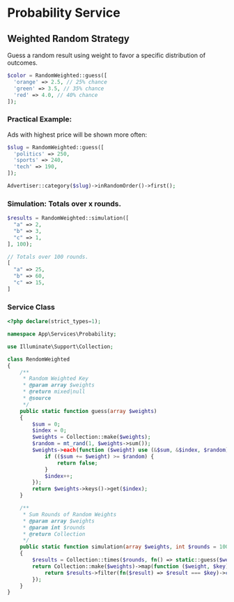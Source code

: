 # Probability Service

## Weighted Random Strategy

Guess a random result using weight to favor a specific distribution of outcomes.

```php
$color = RandomWeighted::guess([
  'orange' => 2.5, // 25% chance
  'green' => 3.5, // 35% chance
  'red' => 4.0, // 40% chance
]);
```

### Practical Example:

Ads with highest price will be shown more often:

```php
$slug = RandomWeighted::guess([
  'politics' => 250, 
  'sports' => 240,
  'tech' => 190,
]);

Advertiser::category($slug)->inRandomOrder()->first();
```

### Simulation: Totals over x rounds.
```php
$results = RandomWeighted::simulation([
  "a" => 2, 
  "b" => 3,
  "c" => 1,
], 100);

// Totals over 100 rounds.
[
  "a" => 25, 
  "b" => 60,
  "c" => 15,
]
```

### Service Class
```php
<?php declare(strict_types=1);

namespace App\Services\Probability;

use Illuminate\Support\Collection;

class RendomWeighted
{
    /**
     * Random Weighted Key
     * @param array $weights
     * @return mixed|null
     * @source
     */
    public static function guess(array $weights)
    {
        $sum = 0;
        $index = 0;
        $weights = Collection::make($weights);
        $random = mt_rand(1, $weights->sum());
        $weights->each(function ($weight) use (&$sum, &$index, $random) {
            if (($sum += $weight) >= $random) {
                return false;
            }
            $index++;
        });
        return $weights->keys()->get($index);
    }

    /**
     * Sum Rounds of Random Weights
     * @param array $weights
     * @param int $rounds
     * @return Collection
     */
    public static function simulation(array $weights, int $rounds = 1000)
    {
        $results = Collection::times($rounds, fn() => static::guess($weights));
        return Collection::make($weights)->map(function ($weight, $key) use ($results) {
            return $results->filter(fn($result) => $result === $key)->count();
        });
    }
}
```
